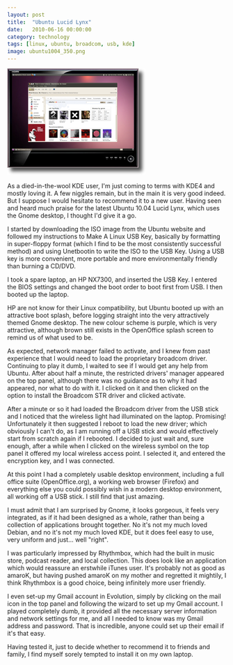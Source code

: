 ```yaml
---
layout: post
title:  "Ubuntu Lucid Lynx"
date:   2010-06-16 00:00:00
category: technology
tags: [linux, ubuntu, broadcom, usb, kde]
image: ubuntu1004_350.png
---
```


<img src="/assets/ubuntu1004_350.png" class="image-right" alt="Ubuntu 10.04">

As a died-in-the-wool KDE user, I'm just coming to terms with KDE4 and mostly loving it.  A few niggles remain, but in the main it is very good indeed.  But I suppose I would hesitate to recommend it to a new user.  Having seen and heard much praise for the latest Ubuntu 10.04 Lucid Lynx, which uses the Gnome desktop, I thought I'd give it a go.

<!--more-->

I started by downloading the ISO image from the Ubuntu website and followed my instructions to Make A Linux USB Key, basically by formatting in super-floppy format (which I find to be the most consistently successful method) and using Unetbootin to write the ISO to the USB Key.  Using a USB key is more convenient, more portable and more environmentally friendly than burning a CD/DVD.

I took a spare laptop, an HP NX7300, and inserted the USB Key.  I entered the BIOS settings and changed the boot order to boot first from USB.   I then booted up the laptop.

HP are not know for their Linux compatibility, but Ubuntu booted up with an attractive boot splash, before logging straight into the very attractively themed Gnome desktop.  The new colour scheme is purple, which is very attractive, although brown still exists in the OpenOffice splash screen to remind us of what used to be.

As expected, network manager failed to activate, and I knew from past experience that I would need to load the proprietary broadcom driver.  Continuing to play it dumb, I waited to see if I would get any help from Ubuntu.  After about half a minute, the restricted drivers' manager appeared on the top panel, although there was no guidance as to why it had appeared, nor what to do with it.  I clicked on it and then clicked on the option to install the Broadcom STR driver and clicked activate.

After a minute or so it had loaded the Broadcom driver from the USB stick and I noticed that the wireless light had illuminated on the laptop.  Promising!  Unfortunately it then suggested I reboot to load the new driver; which obviously I can't do, as I am running off a USB stick and would effectively start from scratch again if I rebooted.  I decided to just wait and, sure enough, after a while when I clicked on the wireless symbol on the top panel it offered my local wireless access point.  I selected it, and entered the encryption key, and I was connected.

At this point I had a completely usable desktop environment, including a full office suite (OpenOffice.org), a working web browser (Firefox) and everything else you could possibly wish in a modern desktop environment, all working off a USB stick.  I still find that just amazing.

I must admit that I am surprised by Gnome, it looks gorgeous, it feels very integrated, as if it had been designed as a whole, rather than being a collection of applications brought together.  No it's not my much loved Debian, and no it's not my much loved KDE, but it does feel easy to use, very uniform and just... well "right".

I was particularly impressed by Rhythmbox, which had the built in music store, podcast reader, and local collection.  This does look like an application which would reassure an erstwhile iTunes user.  It's probably not as good as amaroK, but having pushed amaroK on my mother and regretted it mightily, I think Rhythmbox is a good choice, being infinitely more user friendly.

I even set-up my Gmail account in Evolution, simply by clicking on the mail icon in the top panel and following the wizard to set up my Gmail account.  I played completely dumb, it provided all the necessary server information and network settings for me, and all I needed to know was my Gmail address and password.  That is incredible, anyone could set up their email if it's that easy.

Having tested it, just to decide whether to recommend it to friends and family, I find myself sorely tempted to install it on my own laptop.

